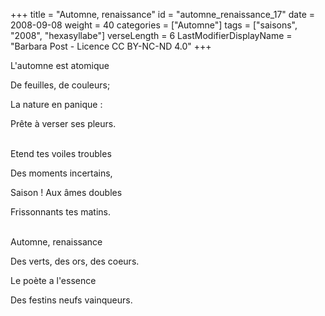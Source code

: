 +++
title = "Automne, renaissance"
id = "automne_renaissance_17"
date = 2008-09-08
weight = 40
categories = ["Automne"]
tags = ["saisons", "2008", "hexasyllabe"]
verseLength = 6
LastModifierDisplayName = "Barbara Post - Licence CC BY-NC-ND 4.0"
+++

L'automne est atomique

De feuilles, de couleurs;

La nature en panique :

Prête à verser ses pleurs.

 \
Etend tes voiles troubles

Des moments incertains,

Saison ! Aux âmes doubles

Frissonnants tes matins.

 \
Automne, renaissance

Des verts, des ors, des coeurs.

Le poète a l'essence

Des festins neufs vainqueurs.
